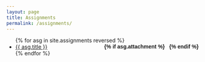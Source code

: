 ```yaml
---
layout: page
title: Assignments
permalink: /assignments/
---
```


<ul id="archive">
{% for asg in site.assignments reversed %}
      <li class="archiveposturl" style="background: transparent">
        <span><a href="{{ asg.url | prepend: site.baseurl}}">{{ asg.title }}</a></span>
<strong style="font-size:100%; font-family: 'Titillium Web', sans-serif; float:right">
<a title="Download problems (pdf)" href="{{ asg.pdf | prepend: site.baseurl }}"><i class="fas fa-file-pdf"></i></a> 
{% if asg.attachment %}
&nbsp; <a title="Download attachments (zip)" href="{{ asg.attachment | prepend: site.baseurl }}"><i class="fas fa-file-archive"></i></a>
{% endif %}
</strong> 
      </li>
{% endfor %}
</ul>




